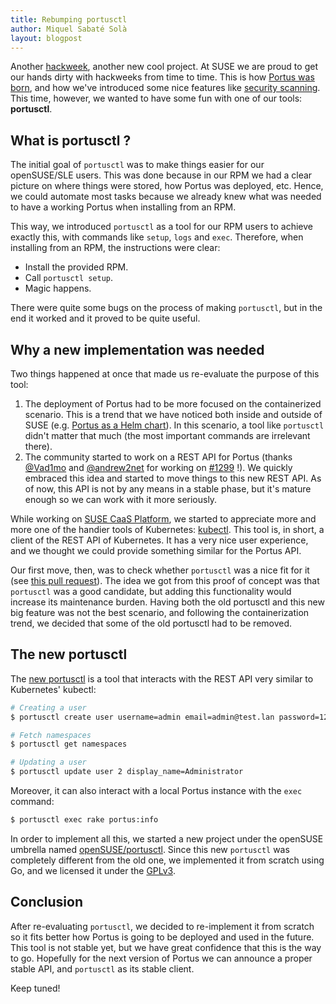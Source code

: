 ```yaml
---
title: Rebumping portusctl
author: Miquel Sabaté Solà
layout: blogpost
---
```


Another [hackweek](https://en.opensuse.org/Portal:Hackweek), another new cool
project. At SUSE we are proud to get our hands dirty with hackweeks from time to
time. This is how [Portus was
born](https://flavio.castelli.me/2015/04/23/introducing-portus-a-user-interface-for-docker-registry/),
and how we've introduced some nice features like [security
scanning](/2017/07/19/security-scanning.html). This time, however, we wanted to
have some fun with one of our tools: **portusctl**.

## What is portusctl ?

The initial goal of `portusctl` was to make things easier for our openSUSE/SLE
users. This was done because in our RPM we had a clear picture on where things
were stored, how Portus was deployed, etc. Hence, we could automate most tasks
because we already knew what was needed to have a working Portus when installing
from an RPM.

This way, we introduced `portusctl` as a tool for our RPM users to achieve
exactly this, with commands like `setup`, `logs` and `exec`. Therefore, when
installing from an RPM, the instructions were clear:

- Install the provided RPM.
- Call `portusctl setup`.
- Magic happens.

There were quite some bugs on the process of making `portusctl`, but in the end
it worked and it proved to be quite useful.

## Why a new implementation was needed

Two things happened at once that made us re-evaluate the purpose of this tool:

1. The deployment of Portus had to be more focused on the containerized
   scenario. This is a trend that we have noticed both inside and outside of
   SUSE (e.g. [Portus as a Helm
   chart](https://github.com/kubic-project/caasp-services)). In this scenario, a
   tool like `portusctl` didn't matter that much (the most important commands
   are irrelevant there).
2. The community started to work on a REST API for Portus (thanks
   [@Vad1mo](https://github.com/Vad1mo) and
   [@andrew2net](https://github.com/andrew2net) for working on
   [#1299](https://github.com/SUSE/Portus/pull/1299) !). We quickly embraced
   this idea and started to move things to this new REST API. As of now, this
   API is not by any means in a stable phase, but it's mature enough so we can
   work with it more seriously.

While working on [SUSE CaaS
Platform](https://www.suse.com/products/caas-platform/), we started to
appreciate more and more one of the handier tools of Kubernetes:
[kubectl](https://kubernetes.io/docs/reference/kubectl/overview/). This tool is, in
short, a client of the REST API of Kubernetes. It has a very nice user
experience, and we thought we could provide something similar for the Portus
API.

Our first move, then, was to check whether `portusctl` was a nice fit for it
(see [this pull request](https://github.com/SUSE/Portus/pull/1403)). The idea we
got from this proof of concept was that `portusctl` was a good candidate, but
adding this functionality would increase its maintenance burden. Having both the
old portusctl and this new big feature was not the best scenario, and following
the containerization trend, we decided that some of the old portusctl had to be
removed.

## The new portusctl

The [new portusctl](https://github.com/openSUSE/portusctl) is a tool that
interacts with the REST API very similar to Kubernetes' kubectl:

```bash
# Creating a user
$ portusctl create user username=admin email=admin@test.lan password=12341234

# Fetch namespaces
$ portusctl get namespaces

# Updating a user
$ portusctl update user 2 display_name=Administrator
```

Moreover, it can also interact with a local Portus instance with the `exec`
command:

```bash
$ portusctl exec rake portus:info
```

In order to implement all this, we started a new project under the openSUSE
umbrella named
[openSUSE/portusctl](https://github.com/openSUSE/portusctl). Since this new
`portusctl` was completely different from the old one, we implemented it from
scratch using Go, and we licensed it under the [GPLv3](https://www.gnu.org/licenses/gpl-3.0.en.html).

## Conclusion

After re-evaluating `portusctl`, we decided to re-implement it from scratch so
it fits better how Portus is going to be deployed and used in the future. This
tool is not stable yet, but we have great confidence that this is the way to
go. Hopefully for the next version of Portus we can announce a proper stable
API, and `portusctl` as its stable client.

Keep tuned!
